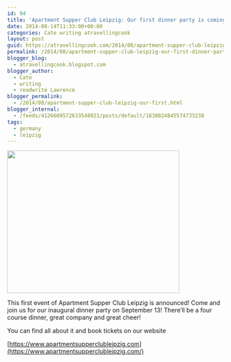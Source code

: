 ```yaml
---
id: 94
title: 'Apartment Supper Club Leipzig: Our first dinner party is coming up!'
date: 2014-08-14T11:33:00+00:00
categories: Cate writing atravellingcook
layout: post
guid: https://atravellingcook.com/2014/08/apartment-supper-club-leipzig-our-first-dinner-party-is-coming-up.html
permalink: /2014/08/apartment-supper-club-leipzig-our-first-dinner-party-is-coming-up.html
blogger_blog:
  - atravellingcook.blogspot.com
blogger_author:
  - Cate
  - writing
  - readwrite Lawrence
blogger_permalink:
  - /2014/08/apartment-supper-club-leipzig-our-first.html
blogger_internal:
  - /feeds/4126609572633548921/posts/default/1830824845574733238
tags:
  - germany
  - leipzig
---
```


  <a  href="https://1.bp.blogspot.com/-o6NM7VtF5gs/U-yQW2M7t4I/AAAAAAAAJMg/g6vq2QOSaB0/s1600/4892132085_0f15d9da29.jpg"><img src="https://1.bp.blogspot.com/-o6NM7VtF5gs/U-yQW2M7t4I/AAAAAAAAJMg/g6vq2QOSaB0/s1600/4892132085_0f15d9da29.jpg" alt="" width="400" height="332" border="0" /></a>


This first event of Apartment Supper Club Leipzig is announced! Come and join us for our inaugural dinner party on September 13! There&#8217;ll be a four course dinner, great company and great cheer!
  
You can find all about it and book tickets on our website

[https://www.apartmentsupperclubleipzig.com](https://www.apartmentsupperclubleipzig.com/)